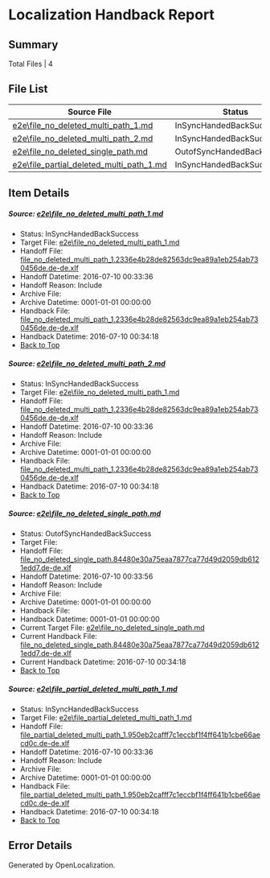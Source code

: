 # <a name='report-top'></a> Localization Handback Report

## Summary
 Total Files | 4

## File List
 Source File | Status | Details 
 ----------- | ------ | ------- 
 [e2e\file_no_deleted_multi_path_1.md](https://github.com/OpenLocalizationTestOrg/oltest/blob/52c501af5017b87f94e54b72a2ff5f0ea334500b/e2e/file_no_deleted_multi_path_1.md) | InSyncHandedBackSuccess | [Details](#74aff90afef8d57b583a22ada6c836e4c60feb7a1)
 [e2e\file_no_deleted_multi_path_2.md](https://github.com/OpenLocalizationTestOrg/oltest/blob/b28d792ae3464bf19e73456a1cf2a52b32ad5c8c/e2e/file_no_deleted_multi_path_2.md) | InSyncHandedBackSuccess | [Details](#74aff90afef8d57b583a22ada6c836e4c60feb7a2)
 [e2e\file_no_deleted_single_path.md](https://github.com/OpenLocalizationTestOrg/oltest/blob/b28d792ae3464bf19e73456a1cf2a52b32ad5c8c/e2e/file_no_deleted_single_path.md) | OutofSyncHandedBackSuccess | [Details](#65cf63ecbc9680e2dcc523f70f0b69e2d68210193)
 [e2e\file_partial_deleted_multi_path_1.md](https://github.com/OpenLocalizationTestOrg/oltest/blob/52c501af5017b87f94e54b72a2ff5f0ea334500b/e2e/file_partial_deleted_multi_path_1.md) | InSyncHandedBackSuccess | [Details](#cb4b61ce3c1f1b3115555b298297d748d5576ec94)

## Item Details
##### <a name='74aff90afef8d57b583a22ada6c836e4c60feb7a1'></a> Source: [e2e\file_no_deleted_multi_path_1.md](https://github.com/OpenLocalizationTestOrg/oltest/blob/52c501af5017b87f94e54b72a2ff5f0ea334500b/e2e/file_no_deleted_multi_path_1.md)
* Status: InSyncHandedBackSuccess
* Target File: [e2e\file_no_deleted_multi_path_1.md](https://github.com/OpenLocalizationTestOrg/oltest-dede-fly/blob/a4817157ffbc8ff8d95908c78b351aa22ed288a7/e2e/file_no_deleted_multi_path_1.md)
* Handoff File: [file_no_deleted_multi_path_1.2336e4b28de82563dc9ea89a1eb254ab730456de.de-de.xlf](https://github.com/OpenLocalizationTestOrg/olhandoff-e2e/blob/1835df6212203a6ddbe52276da1f82fa64553455/ol-handoff/OpenLocalizationTestOrg/oltest-dede-fly/ci/mt/file_no_deleted_multi_path_1.2336e4b28de82563dc9ea89a1eb254ab730456de.de-de.xlf)
* Handoff Datetime: 2016-07-10 00:33:36
* Handoff Reason: Include
* Archive File: 
* Archive Datetime: 0001-01-01 00:00:00
* Handback File: [file_no_deleted_multi_path_1.2336e4b28de82563dc9ea89a1eb254ab730456de.de-de.xlf](https://github.com/OpenLocalizationTestOrg/olhandback-e2e/blob/2465bd98e26ec05ca1bb5b17e72984faba5c7966/ol-handback/OpenLocalizationTestOrg/oltest-dede-fly/ci/mt/file_no_deleted_multi_path_1.2336e4b28de82563dc9ea89a1eb254ab730456de.de-de.xlf)
* Handback Datetime: 2016-07-10 00:34:18
* [Back to Top](#report-top)

##### <a name='74aff90afef8d57b583a22ada6c836e4c60feb7a2'></a> Source: [e2e\file_no_deleted_multi_path_2.md](https://github.com/OpenLocalizationTestOrg/oltest/blob/b28d792ae3464bf19e73456a1cf2a52b32ad5c8c/e2e/file_no_deleted_multi_path_2.md)
* Status: InSyncHandedBackSuccess
* Target File: [e2e\file_no_deleted_multi_path_1.md](https://github.com/OpenLocalizationTestOrg/oltest-dede-fly/blob/a4817157ffbc8ff8d95908c78b351aa22ed288a7/e2e/file_no_deleted_multi_path_1.md)
* Handoff File: [file_no_deleted_multi_path_1.2336e4b28de82563dc9ea89a1eb254ab730456de.de-de.xlf](https://github.com/OpenLocalizationTestOrg/olhandoff-e2e/blob/1835df6212203a6ddbe52276da1f82fa64553455/ol-handoff/OpenLocalizationTestOrg/oltest-dede-fly/ci/mt/file_no_deleted_multi_path_1.2336e4b28de82563dc9ea89a1eb254ab730456de.de-de.xlf)
* Handoff Datetime: 2016-07-10 00:33:36
* Handoff Reason: Include
* Archive File: 
* Archive Datetime: 0001-01-01 00:00:00
* Handback File: [file_no_deleted_multi_path_1.2336e4b28de82563dc9ea89a1eb254ab730456de.de-de.xlf](https://github.com/OpenLocalizationTestOrg/olhandback-e2e/blob/2465bd98e26ec05ca1bb5b17e72984faba5c7966/ol-handback/OpenLocalizationTestOrg/oltest-dede-fly/ci/mt/file_no_deleted_multi_path_1.2336e4b28de82563dc9ea89a1eb254ab730456de.de-de.xlf)
* Handback Datetime: 2016-07-10 00:34:18
* [Back to Top](#report-top)

##### <a name='65cf63ecbc9680e2dcc523f70f0b69e2d68210193'></a> Source: [e2e\file_no_deleted_single_path.md](https://github.com/OpenLocalizationTestOrg/oltest/blob/b28d792ae3464bf19e73456a1cf2a52b32ad5c8c/e2e/file_no_deleted_single_path.md)
* Status: OutofSyncHandedBackSuccess
* Target File: 
* Handoff File: [file_no_deleted_single_path.84480e30a75eaa7877ca77d49d2059db6121edd7.de-de.xlf](https://github.com/OpenLocalizationTestOrg/olhandoff-e2e/blob/7df1e3bf5edd4235d44a604a523860f9a12b4deb/ol-handoff/OpenLocalizationTestOrg/oltest-dede-fly/ci/mt/file_no_deleted_single_path.84480e30a75eaa7877ca77d49d2059db6121edd7.de-de.xlf)
* Handoff Datetime: 2016-07-10 00:33:56
* Handoff Reason: Include
* Archive File: 
* Archive Datetime: 0001-01-01 00:00:00
* Handback File: 
* Handback Datetime: 0001-01-01 00:00:00
* Current Target File: [e2e\file_no_deleted_single_path.md](https://github.com/OpenLocalizationTestOrg/oltest-dede-fly/blob/a4817157ffbc8ff8d95908c78b351aa22ed288a7/e2e/file_no_deleted_single_path.md)
* Current Handback File: [file_no_deleted_single_path.84480e30a75eaa7877ca77d49d2059db6121edd7.de-de.xlf](https://github.com/OpenLocalizationTestOrg/olhandback-e2e/blob/2465bd98e26ec05ca1bb5b17e72984faba5c7966/ol-handback/OpenLocalizationTestOrg/oltest-dede-fly/ci/mt/file_no_deleted_single_path.84480e30a75eaa7877ca77d49d2059db6121edd7.de-de.xlf)
* Current Handback Datetime: 2016-07-10 00:34:18
* [Back to Top](#report-top)

##### <a name='cb4b61ce3c1f1b3115555b298297d748d5576ec94'></a> Source: [e2e\file_partial_deleted_multi_path_1.md](https://github.com/OpenLocalizationTestOrg/oltest/blob/52c501af5017b87f94e54b72a2ff5f0ea334500b/e2e/file_partial_deleted_multi_path_1.md)
* Status: InSyncHandedBackSuccess
* Target File: [e2e\file_partial_deleted_multi_path_1.md](https://github.com/OpenLocalizationTestOrg/oltest-dede-fly/blob/a4817157ffbc8ff8d95908c78b351aa22ed288a7/e2e/file_partial_deleted_multi_path_1.md)
* Handoff File: [file_partial_deleted_multi_path_1.950eb2cafff7c1eccbf1f4ff641b1cbe66aecd0c.de-de.xlf](https://github.com/OpenLocalizationTestOrg/olhandoff-e2e/blob/1835df6212203a6ddbe52276da1f82fa64553455/ol-handoff/OpenLocalizationTestOrg/oltest-dede-fly/ci/mt/file_partial_deleted_multi_path_1.950eb2cafff7c1eccbf1f4ff641b1cbe66aecd0c.de-de.xlf)
* Handoff Datetime: 2016-07-10 00:33:36
* Handoff Reason: Include
* Archive File: 
* Archive Datetime: 0001-01-01 00:00:00
* Handback File: [file_partial_deleted_multi_path_1.950eb2cafff7c1eccbf1f4ff641b1cbe66aecd0c.de-de.xlf](https://github.com/OpenLocalizationTestOrg/olhandback-e2e/blob/2465bd98e26ec05ca1bb5b17e72984faba5c7966/ol-handback/OpenLocalizationTestOrg/oltest-dede-fly/ci/mt/file_partial_deleted_multi_path_1.950eb2cafff7c1eccbf1f4ff641b1cbe66aecd0c.de-de.xlf)
* Handback Datetime: 2016-07-10 00:34:18
* [Back to Top](#report-top)


## Error Details

Generated by OpenLocalization.
